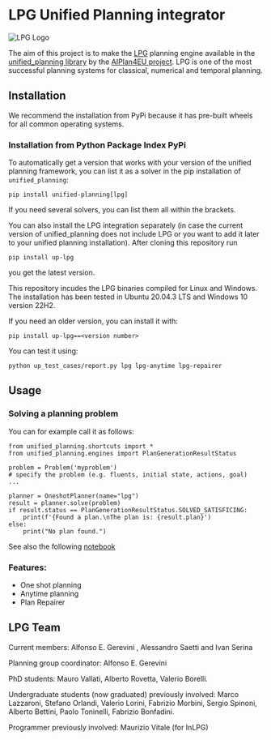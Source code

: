 # LPG Unified Planning integrator

![LPG Logo](https://github.com/aiplan4eu/up-lpg/blob/master/logoLPG.gif "LPG Logo")

The aim of this project is to make the [LPG](https://lpg.unibs.it)
planning engine available in the [unified_planning
library](https://github.com/aiplan4eu/unified-planning) by the
[AIPlan4EU project](https://www.aiplan4eu-project.eu/). LPG
is one of the most successful planning systems for classical, numerical and temporal planning.


## Installation

We recommend the installation from PyPi because it has pre-built wheels for all common operating systems.

### Installation from Python Package Index PyPi

To automatically get a version that works with your version of the unified planning framework, you can list it as a solver in the pip installation of ```unified_planning```:

```
pip install unified-planning[lpg]
```

If you need several solvers, you can list them all within the brackets.

You can also install the LPG integration separately (in case the current version of unified_planning does not include LPG or you want to add it later to your unified planning installation). After cloning this repository run

```pip install up-lpg```

you get the latest version. 

This repository incudes the LPG binaries compiled for Linux and Windows. The installation has been tested in Ubuntu 20.04.3 LTS and Windows 10 version 22H2.

If you need an older version, you can install it with:

```
pip install up-lpg==<version number>
```

You can test it using:
```
python up_test_cases/report.py lpg lpg-anytime lpg-repairer 
```

## Usage

### Solving a planning problem
You can for example call it as follows:

```
from unified_planning.shortcuts import *
from unified_planning.engines import PlanGenerationResultStatus

problem = Problem('myproblem')
# specify the problem (e.g. fluents, initial state, actions, goal)
...

planner = OneshotPlanner(name="lpg")
result = planner.solve(problem)
if result.status == PlanGenerationResultStatus.SOLVED_SATISFICING:
    print(f'{Found a plan.\nThe plan is: {result.plan}')
else:
    print("No plan found.")
```

See also the following [notebook](https://github.com/aiplan4eu/up-lpg/blob/master/Notebooks/Unified_Planning_Basics_LPG.ipynb)


### Features:
- One shot planning
- Anytime planning
- Plan Repairer


## LPG Team

Current members: Alfonso E. Gerevini , Alessandro Saetti and Ivan Serina

Planning group coordinator: Alfonso E. Gerevini

PhD students: Mauro Vallati, Alberto Rovetta, Valerio Borelli.

Undergraduate students (now graduated) previously involved: Marco Lazzaroni, Stefano Orlandi, Valerio Lorini, Fabrizio Morbini, Sergio Spinoni, Alberto Bettini, Paolo Toninelli, Fabrizio Bonfadini.

Programmer previously involved: Maurizio Vitale (for InLPG)
 


